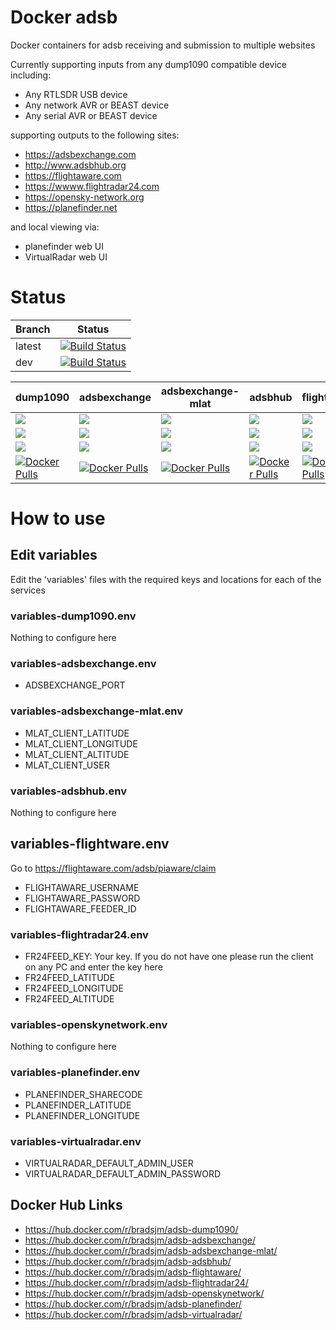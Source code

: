 # Docker adsb
Docker containers for adsb receiving and submission to multiple websites

Currently supporting inputs from any dump1090 compatible device including:
* Any RTLSDR USB device
* Any network AVR or BEAST device
* Any serial AVR or BEAST device

supporting outputs to the following sites:
* https://adsbexchange.com
* http://www.adsbhub.org
* https://flightaware.com
* https://wwww.flightradar24.com
* https://opensky-network.org
* https://planefinder.net

and local viewing via:
* planefinder web UI
* VirtualRadar web UI

# Status
| Branch | Status |
|--------|--------|
| latest | [![Build Status](https://travis-ci.org/bradsjm/docker-ads-b.svg?branch=latest)](https://travis-ci.org/bradsjm/docker-ads-b) |
| dev    | [![Build Status](https://travis-ci.org/bradsjm/docker-ads-b.svg?branch=dev)](https://travis-ci.org/bradsjm/docker-ads-b) |

| dump1090 | adsbexchange | adsbexchange-mlat | adsbhub | flightaware | flightradar24 | openskynetwork | planefinder | virtualradar |
|----------|--------------|-------------------|---------|-------------|---------------|----------------|-------------|--------------|
| [![](https://images.microbadger.com/badges/image/bradsjm/adsb-dump1090.svg)](https://microbadger.com/images/bradsjm/adsb-dump1090)   | [![](https://images.microbadger.com/badges/image/bradsjm/adsb-adsbexchange.svg)](https://microbadger.com/images/bradsjm/adsb-adsbexchange)   | [![](https://images.microbadger.com/badges/image/bradsjm/adsb-adsbexchange-mlat.svg)](https://microbadger.com/images/bradsjm/adsb-adsbexchange-mlat)   | [![](https://images.microbadger.com/badges/image/bradsjm/adsb-adsbhub.svg)](https://microbadger.com/images/bradsjm/adsb-adsbhub)   | [![](https://images.microbadger.com/badges/image/bradsjm/adsb-flightaware.svg)](https://microbadger.com/images/bradsjm/adsb-flightaware)   | [![](https://images.microbadger.com/badges/image/bradsjm/adsb-flightradar24.svg)](https://microbadger.com/images/bradsjm/adsb-flightradar24)   | [![](https://images.microbadger.com/badges/image/bradsjm/adsb-openskynetwork.svg)](https://microbadger.com/images/bradsjm/adsb-openskynetwork)   | [![](https://images.microbadger.com/badges/image/bradsjm/adsb-planefinder.svg)](https://microbadger.com/images/bradsjm/adsb-planefinder)   | [![](https://images.microbadger.com/badges/image/bradsjm/adsb-virtualradar.svg)](https://microbadger.com/images/bradsjm/adsb-virtualradar)   |
| [![](https://images.microbadger.com/badges/version/bradsjm/adsb-dump1090.svg)](https://microbadger.com/images/bradsjm/adsb-dump1090) | [![](https://images.microbadger.com/badges/version/bradsjm/adsb-adsbexchange.svg)](https://microbadger.com/images/bradsjm/adsb-adsbexchange) | [![](https://images.microbadger.com/badges/version/bradsjm/adsb-adsbexchange-mlat.svg)](https://microbadger.com/images/bradsjm/adsb-adsbexchange-mlat) | [![](https://images.microbadger.com/badges/version/bradsjm/adsb-adsbhub.svg)](https://microbadger.com/images/bradsjm/adsb-adsbhub) | [![](https://images.microbadger.com/badges/version/bradsjm/adsb-flightaware.svg)](https://microbadger.com/images/bradsjm/adsb-flightaware) | [![](https://images.microbadger.com/badges/version/bradsjm/adsb-flightradar24.svg)](https://microbadger.com/images/bradsjm/adsb-flightradar24) | [![](https://images.microbadger.com/badges/version/bradsjm/adsb-openskynetwork.svg)](https://microbadger.com/images/bradsjm/adsb-openskynetwork) | [![](https://images.microbadger.com/badges/version/bradsjm/adsb-planefinder.svg)](https://microbadger.com/images/bradsjm/adsb-planefinder) | [![](https://images.microbadger.com/badges/version/bradsjm/adsb-virtualradar.svg)](https://microbadger.com/images/bradsjm/adsb-virtualradar) |
| [![](https://images.microbadger.com/badges/commit/bradsjm/adsb-dump1090.svg)](https://microbadger.com/images/bradsjm/adsb-dump1090)  | [![](https://images.microbadger.com/badges/commit/bradsjm/adsb-adsbexchange.svg)](https://microbadger.com/images/bradsjm/adsb-adsbexchange)  | [![](https://images.microbadger.com/badges/commit/bradsjm/adsb-adsbexchange-mlat.svg)](https://microbadger.com/images/bradsjm/adsb-adsbexchange-mlat)  | [![](https://images.microbadger.com/badges/commit/bradsjm/adsb-adsbhub.svg)](https://microbadger.com/images/bradsjm/adsb-adsbhub)  | [![](https://images.microbadger.com/badges/commit/bradsjm/adsb-flightaware.svg)](https://microbadger.com/images/bradsjm/adsb-flightaware)  | [![](https://images.microbadger.com/badges/commit/bradsjm/adsb-flightradar24.svg)](https://microbadger.com/images/bradsjm/adsb-flightradar24)  | [![](https://images.microbadger.com/badges/commit/bradsjm/adsb-openskynetwork.svg)](https://microbadger.com/images/bradsjm/adsb-openskynetwork)  | [![](https://images.microbadger.com/badges/commit/bradsjm/adsb-planefinder.svg)](https://microbadger.com/images/bradsjm/adsb-planefinder)  | [![](https://images.microbadger.com/badges/commit/bradsjm/adsb-virtualradar.svg)](https://microbadger.com/images/bradsjm/adsb-virtualradar)  |
| [![Docker Pulls](https://img.shields.io/docker/pulls/bradsjm/adsb-dump1090.svg)](https://hub.docker.com/r/bradsjm/adsb-dump1090/)    | [![Docker Pulls](https://img.shields.io/docker/pulls/bradsjm/adsb-adsbexchange.svg)](https://hub.docker.com/r/bradsjm/adsb-adsbexchange/)    | [![Docker Pulls](https://img.shields.io/docker/pulls/bradsjm/adsb-adsbexchange-mlat.svg)](https://hub.docker.com/r/bradsjm/adsb-adsbexchange-mlat/)    | [![Docker Pulls](https://img.shields.io/docker/pulls/bradsjm/adsb-adsbhub.svg)](https://hub.docker.com/r/bradsjm/adsb-adsbhub/)    | [![Docker Pulls](https://img.shields.io/docker/pulls/bradsjm/adsb-flightaware.svg)](https://hub.docker.com/r/bradsjm/adsb-flightaware/)    | [![Docker Pulls](https://img.shields.io/docker/pulls/bradsjm/adsb-flightradar24.svg)](https://hub.docker.com/r/bradsjm/adsb-flightradar24/)    | [![Docker Pulls](https://img.shields.io/docker/pulls/bradsjm/adsb-openskynetwork.svg)](https://hub.docker.com/r/bradsjm/adsb-openskynetwork/)    | [![Docker Pulls](https://img.shields.io/docker/pulls/bradsjm/adsb-planefinder.svg)](https://hub.docker.com/r/bradsjm/adsb-planefinder/)    | [![Docker Pulls](https://img.shields.io/docker/pulls/bradsjm/adsb-virtualradar.svg)](https://hub.docker.com/r/bradsjm/adsb-virtualradar/)    |

# How to use
## Edit variables
Edit the 'variables' files with the required keys and locations for each of the services

### variables-dump1090.env
Nothing to configure here

### variables-adsbexchange.env
* ADSBEXCHANGE_PORT

### variables-adsbexchange-mlat.env
* MLAT_CLIENT_LATITUDE
* MLAT_CLIENT_LONGITUDE
* MLAT_CLIENT_ALTITUDE
* MLAT_CLIENT_USER

### variables-adsbhub.env
Nothing to configure here

## variables-flightware.env
Go to https://flightaware.com/adsb/piaware/claim
* FLIGHTAWARE_USERNAME
* FLIGHTAWARE_PASSWORD
* FLIGHTAWARE_FEEDER_ID

### variables-flightradar24.env
* FR24FEED_KEY: Your key. If you do not have one please run the client on any PC and enter the key here
* FR24FEED_LATITUDE
* FR24FEED_LONGITUDE
* FR24FEED_ALTITUDE

### variables-openskynetwork.env
Nothing to configure here

### variables-planefinder.env
* PLANEFINDER_SHARECODE
* PLANEFINDER_LATITUDE
* PLANEFINDER_LONGITUDE

### variables-virtualradar.env
* VIRTUALRADAR_DEFAULT_ADMIN_USER
* VIRTUALRADAR_DEFAULT_ADMIN_PASSWORD


## Docker Hub Links
* https://hub.docker.com/r/bradsjm/adsb-dump1090/
* https://hub.docker.com/r/bradsjm/adsb-adsbexchange/
* https://hub.docker.com/r/bradsjm/adsb-adsbexchange-mlat/
* https://hub.docker.com/r/bradsjm/adsb-adsbhub/
* https://hub.docker.com/r/bradsjm/adsb-flightaware/
* https://hub.docker.com/r/bradsjm/adsb-flightradar24/
* https://hub.docker.com/r/bradsjm/adsb-openskynetwork/
* https://hub.docker.com/r/bradsjm/adsb-planefinder/
* https://hub.docker.com/r/bradsjm/adsb-virtualradar/
